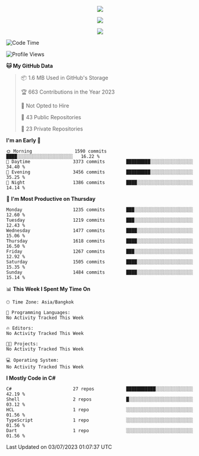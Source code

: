 <p align="center">
  <a href="say-hi.gif"> 
    <img align="center" src="say-hi.gif"/>
  </a>
</p>
<p align="center">
  <a href="https://github.com/htthinh1999">
    <img align="center" src="https://github-readme-stats-kappa-pink.vercel.app/api?username=htthinh1999&show_icons=true&count_private=true&theme=dracula"/>
  </a>
</p>
<p align="center">
  <a href="https://github.com/htthinh1999">
    <img src="https://github-readme-stats-kappa-pink.vercel.app/api/top-langs/?username=htthinh1999&layout=compact&langs_count=6&count_private=true&hide=tsql,hlsl,glsl,shaderlab&theme=dracula"/>
  </a>
</p>

<!--START_SECTION:waka-->
![Code Time](http://img.shields.io/badge/Code%20Time-0%20secs-blue)

![Profile Views](http://img.shields.io/badge/Profile%20Views-0-blue)

**🐱 My GitHub Data** 

> 📦 1.6 MB Used in GitHub's Storage 
 > 
> 🏆 663 Contributions in the Year 2023
 > 
> 🚫 Not Opted to Hire
 > 
> 📜 43 Public Repositories 
 > 
> 🔑 23 Private Repositories 
 > 
**I'm an Early 🐤** 

```text
🌞 Morning                1590 commits        ████░░░░░░░░░░░░░░░░░░░░░   16.22 % 
🌆 Daytime                3373 commits        █████████░░░░░░░░░░░░░░░░   34.40 % 
🌃 Evening                3456 commits        █████████░░░░░░░░░░░░░░░░   35.25 % 
🌙 Night                  1386 commits        ████░░░░░░░░░░░░░░░░░░░░░   14.14 % 
```
📅 **I'm Most Productive on Thursday** 

```text
Monday                   1235 commits        ███░░░░░░░░░░░░░░░░░░░░░░   12.60 % 
Tuesday                  1219 commits        ███░░░░░░░░░░░░░░░░░░░░░░   12.43 % 
Wednesday                1477 commits        ████░░░░░░░░░░░░░░░░░░░░░   15.06 % 
Thursday                 1618 commits        ████░░░░░░░░░░░░░░░░░░░░░   16.50 % 
Friday                   1267 commits        ███░░░░░░░░░░░░░░░░░░░░░░   12.92 % 
Saturday                 1505 commits        ████░░░░░░░░░░░░░░░░░░░░░   15.35 % 
Sunday                   1484 commits        ████░░░░░░░░░░░░░░░░░░░░░   15.14 % 
```


📊 **This Week I Spent My Time On** 

```text
🕑︎ Time Zone: Asia/Bangkok

💬 Programming Languages: 
No Activity Tracked This Week

🔥 Editors: 
No Activity Tracked This Week

🐱‍💻 Projects: 
No Activity Tracked This Week

💻 Operating System: 
No Activity Tracked This Week
```

**I Mostly Code in C#** 

```text
C#                       27 repos            ███████████░░░░░░░░░░░░░░   42.19 % 
Shell                    2 repos             █░░░░░░░░░░░░░░░░░░░░░░░░   03.12 % 
HCL                      1 repo              ░░░░░░░░░░░░░░░░░░░░░░░░░   01.56 % 
TypeScript               1 repo              ░░░░░░░░░░░░░░░░░░░░░░░░░   01.56 % 
Dart                     1 repo              ░░░░░░░░░░░░░░░░░░░░░░░░░   01.56 % 
```




 Last Updated on 03/07/2023 01:07:37 UTC
<!--END_SECTION:waka-->
